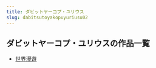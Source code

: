 ```yaml
---
title: ダビットヤーコプ・ユリウス
slug: dabitsutoyakopuyuriusu02
---
```


## ダビットヤーコプ・ユリウスの作品一覧

- [世界漫遊](shijiemanyou-2bc)

